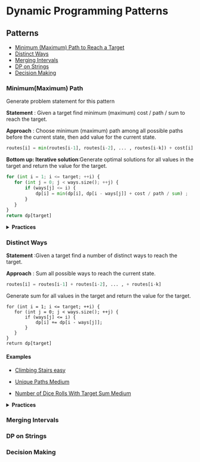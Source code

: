 # Dynamic Programming Patterns

## Patterns
- [Minimum (Maximum) Path to Reach a Target](#Minimum(Maximum)-Path)
- [Distinct Ways](#Distinct-Ways)
- [Merging Intervals](#Merging-Intervals)
- [DP on Strings](#DP-on-Strings)
- [Decision Making](#Decision-Making)

### Minimum(Maximum) Path
Generate problem statement for this pattern    

**Statement** : Given a target find minimum (maximum) cost / path / sum to reach the target.  

**Approach** : Choose minimum (maximum) path among all possible paths before the current state, then add value for the current state.
```python
routes[i] = min(routes[i-1], routes[i-2], ... , routes[i-k]) + cost[i]
```

**Bottom up: Iterative solution**:Generate optimal solutions for all values in the target and return the value for the target.
```python
for (int i = 1; i <= target; ++i) {
   for (int j = 0; j < ways.size(); ++j) {
       if (ways[j] <= i) {
           dp[i] = min(dp[i], dp[i - ways[j]] + cost / path / sum) ;
       }
   }
}
return dp[target]
```

<details>
<summary><b>Practices</b></summary>

- [Min Cost Climbing Stairs](min_climbing_stairs)
- [Minimum Path Sum](mps)
- [**Coin Change**](coin_change)
- [Minimum Falling Path Sum](falling_path)
- [Minimum Cost For Tickets](cost_tickets)
- [2 Keys Keyboard](keyboard)
- [Perfect Squares](perfect_square)
- [**Last Stone Weight II**](stone2)
- [Triangle](triangle)
- [Ones and Zeroes](zerosones)
- [**Maximal Square**](maxsquare)
- [**Minimum Swaps To Make Sequences Increasing**](minSwap)
- [**Tiling a Rectangle with the Fewest Squares**](tilingrectangle)
- [**Dungeon Game**](Dungeon)
- [**Minimum Number of Refueling Stops**](refuelStop)

</details>

### Distinct Ways
**Statement** :Given a target find a number of distinct ways to reach the target.

**Approach** : Sum all possible ways to reach the current state.
```python
routes[i] = routes[i-1] + routes[i-2], ... , + routes[i-k]
```
Generate sum for all values in the target and return the value for the target.
```
for (int i = 1; i <= target; ++i) {
   for (int j = 0; j < ways.size(); ++j) {
       if (ways[j] <= i) {
           dp[i] += dp[i - ways[j]];
       }
   }
}
return dp[target]
```
#### Examples 
- [Climbing Stairs easy](climing_stairs)

- [Unique Paths Medium](uniquePaths)

- [Number of Dice Rolls With Target Sum Medium](rolldice)

<details>
<summary><b>Practices</b></summary>

Note : Some questions point out the number of repetitions, in that case, add one more loop to simulate every repetition.

- [Knight Probability in Chessboard Medium](knight_chessboard)

- [**Target Sum Medium**](targetSum)

- [**Combination Sum IV Medium**](combinationSumIV)

- [Knight Dialer Medium](knightDialer)

- [**Dice Roll Simulation Hard**](rollSimulation)

- [Partition Equal Subset Sum Medium](partitionSum)

- [**Soup Servings Medium**](soupserving)

- [**Domino and Tromino Tiling Medium**](dominoTiling)

- [**Number of Longest Increasing Subsequence Medium**](LIS)

- [Unique Paths II Medium](uniquePath2)

- [Out of Boundary Paths Medium](outBoundary)

- [Number of Ways to Stay in the Same Place After Some Steps Hard](staySame)

- [Count Vowels Permutation Hard](vowelsPermutation)

</details>

### Merging Intervals

### DP on Strings

### Decision Making

